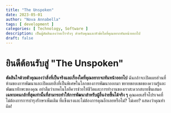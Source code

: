 ```yaml
---
title: "The Unspoken"
date: 2023-05-01
author: "Nova Annabella"
tags: [ development ]
categories: [ Technology, Software ]
description: เป็นผู้ตัดสินเองว่าอะไรจริงๆ สำหรับคุณและหัวข้อใดที่คุณอยากหันหน้าออกไป
draft: false
---
```



# ยินดีต้อนรับสู่ "The Unspoken"

**ตัดสินใจด้วยตัวคุณเองว่าสิ่งที่เป็นจริงและเรื่องใดที่คุณอยากจะหันหน้าออกไป**
ฉันกล้าจะเปิดเผยส่วนที่ห้ามของการพัฒนาและเปิดเผยสิ่งที่เป็นพิเศษในโลกของการพัฒนาออกมา
ขยายขอบเขตของความรู้และพัฒนาทักษะของคุณ อย่าลืมว่าเทคโนโลยีควรช่วยให้ชีวิตและการทำงานของเราสะดวกสบายขึ้นเสมอ
**เฉพาะคนกล้าที่สุดเท่านั้นที่สามารถทำให้การพัฒนาสำหรับผู้อื่นง่ายขึ้นได้จริง ๆ**
คุณเคยเสร็จโปรเจคที่ไม่ต้องการการบำรุงรักษาเพิ่มเติม ที่แข็งแรงและไม่ต้องการคุณอีกเลยหรือไม่? ไม่เคย? แสดงว่าคุณทำผิด!
